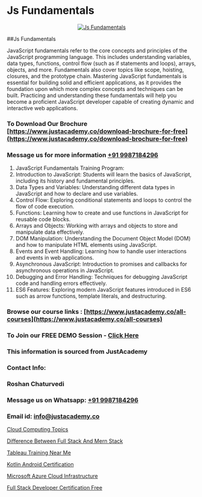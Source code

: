 # Js Fundamentals

<p align="center">
  <a href="https://justacademy.co/course-detail/javascript-training">
    <img src="https://justacademy.co/storage2/course_image/1676636853_course_image.webp" alt="Js Fundamentals">
  </a>
</p>
##Js Fundamentals

JavaScript fundamentals refer to the core concepts and principles of the JavaScript programming language. This includes understanding variables, data types, functions, control flow (such as if statements and loops), arrays, objects, and more. Fundamentals also cover topics like scope, hoisting, closures, and the prototype chain. Mastering JavaScript fundamentals is essential for building solid and efficient applications, as it provides the foundation upon which more complex concepts and techniques can be built. Practicing and understanding these fundamentals will help you become a proficient JavaScript developer capable of creating dynamic and interactive web applications.
### To Download Our Brochure [https://www.justacademy.co/download-brochure-for-free](https://www.justacademy.co/download-brochure-for-free)
### Message us for more information [+91 9987184296](https://api.whatsapp.com/send?phone=919987184296)
1) JavaScript Fundamentals Training Program:
1) Introduction to JavaScript: Students will learn the basics of JavaScript, including its history and fundamental principles.
2) Data Types and Variables: Understanding different data types in JavaScript and how to declare and use variables.
3) Control Flow: Exploring conditional statements and loops to control the flow of code execution.
4) Functions: Learning how to create and use functions in JavaScript for reusable code blocks.
5) Arrays and Objects: Working with arrays and objects to store and manipulate data effectively.
6) DOM Manipulation: Understanding the Document Object Model (DOM) and how to manipulate HTML elements using JavaScript.
7) Events and Event Handling: Learning how to handle user interactions and events in web applications.
8) Asynchronous JavaScript: Introduction to promises and callbacks for asynchronous operations in JavaScript.
9) Debugging and Error Handling: Techniques for debugging JavaScript code and handling errors effectively.
10) ES6 Features: Exploring modern JavaScript features introduced in ES6 such as arrow functions, template literals, and destructuring.

### Browse our course links : [https://www.justacademy.co/all-courses](https://www.justacademy.co/all-courses) 
### To Join our FREE DEMO Session - [Click Here](https://www.justacademy.co/register-for-course-demo)


### This information is sourced from JustAcademy
### Contact Info:
### Roshan Chaturvedi
### Message us on Whatsapp: [+91 9987184296](https://api.whatsapp.com/send?phone=919987184296)
### Email id: [info@justacademy.co](mailto:info@justacademy.co)
                
[Cloud Computing Topics](https://www.linkedin.com/pulse/cloud-computing-topics-justacademy-thane-5csxc?trackingId=7g9C4ccL%2BJ7qXdVTCgQT6Q%3D%3D&lipi=urn%3Ali%3Apage%3Ad_flagship3_company_admin%3BQUUDXGyzQlqUHLkfVC%2F2FQ%3D%3D)

[Difference Between Full Stack And Mern Stack](https://www.linkedin.com/pulse/difference-between-full-stack-mern-justacademy-boston-4x66c/)

[Tableau Training Near Me](https://medium.com/@prempja40/tableau-training-near-me-ec43ac5cd35e)

[Kotlin Android Certification](https://medium.com/@justacademytraining/kotlin-android-certification-34fe2e6fb7c4)

[Microsoft Azure Cloud Infrastructure](https://justacademyin.github.io/justacademy/microsoft-azure-cloud-infrastructure)

[Full Stack Developer Certification Free](https://justacademyin.github.io/justacademy/full-stack-developer-certification-free)

